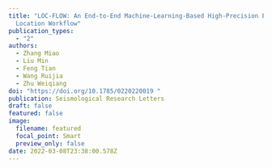 ```yaml
---
title: "LOC-FLOW: An End-to-End Machine-Learning-Based High-Precision Earthquake
  Location Workflow"
publication_types:
  - "2"
authors:
  - Zhang Miao
  - Liu Min
  - Feng Tian
  - Wang Ruijia
  - Zhu Weiqiang
doi: "https://doi.org/10.1785/0220220019 "
publication: Seismological Research Letters
draft: false
featured: false
image:
  filename: featured
  focal_point: Smart
  preview_only: false
date: 2022-03-08T23:38:00.578Z
---
```

